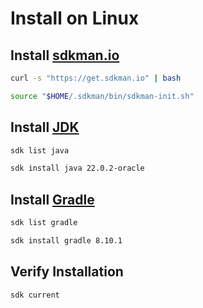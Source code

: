 # Install on Linux

## Install [sdkman.io](https://sdkman.io)

```bash
curl -s "https://get.sdkman.io" | bash
```

```bash
source "$HOME/.sdkman/bin/sdkman-init.sh"
```

## Install [JDK](https://www.oracle.com/java/technologies/downloads/)

```bash
sdk list java
```

```bash
sdk install java 22.0.2-oracle
```

## Install [Gradle](https://gradle.org)

```bash
sdk list gradle
```

```bash
sdk install gradle 8.10.1
```

## Verify Installation

```bash
sdk current
```